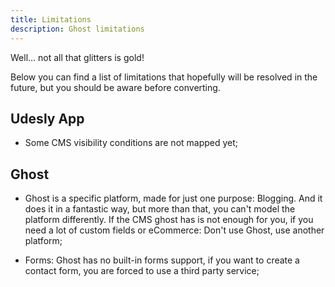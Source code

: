 ```yaml
---
title: Limitations
description: Ghost limitations
---
```


Well… not all that glitters is gold!

Below you can find a list of limitations that hopefully will be resolved in the future, but you should be aware before converting.

## Udesly App

* Some CMS visibility conditions are not mapped yet;

## Ghost

* Ghost is a specific platform, made for just one purpose: Blogging. And it does it in a fantastic way, but more than that, you can't model the platform differently. If the CMS ghost has is not enough for you, if you need a lot of custom fields or eCommerce: Don't use Ghost, use another platform;

* Forms: Ghost has no built-in forms support, if you want to create a contact form, you are forced to use a third party service;